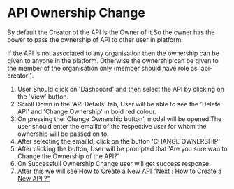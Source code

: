 



# API Ownership Change

By default the Creator of the API is the Owner of it.So the owner has
the power to pass the ownership of API to other user in platform.

If the API is not associated to any organisation then the ownership can
be given to anyone in the platform. Otherwise the ownership can be given
to the member of the organisation only (member should have role as
\'api-creator\').

1.  User Should click on \'Dashboard\' and then select the API by
    clicking on the \'View\' button.
2.  Scroll Down in the \'API Details\' tab, User will be able to see the
    \'Delete API\' and \'Change Ownership\' in bold red colour.
3.  On pressing the \'Change Ownership button\', modal will be
    opened.The user should enter the emailId of the respective user for
    whom the ownership will be passed on to.
4.  After selecting the emailId, click on the button \'CHANGE
    OWNERSHIP\'
5.  After clicking the button, User will be prompted that \'Are you sure
    wan to Change the Ownership of the API?\'
6.  On Successfull Ownership Change user will get success response.
7.  After this we will see How to Create a New API [\"Next : How to
    Create a New API ?\"](new_api)




